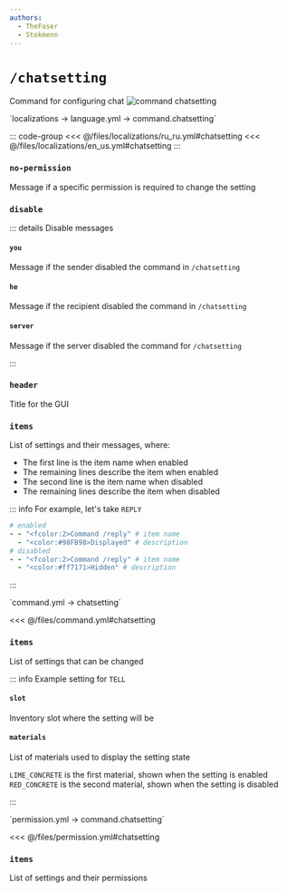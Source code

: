 ```yaml
---
authors:
  - TheFaser
  - Stokmenn
---
```


# `/chatsetting`

Command for configuring chat
![command chatsetting](/commandchatsetting.png)

[//]: # (localization)
<!--@include: @/parts/words.md#localization--> 
<!--@include: @/parts/words.md#path--> `localizations → language.yml → command.chatsetting`

<!--@include: @/parts/words.md#default--> 

::: code-group
<<< @/files/localizations/ru_ru.yml#chatsetting
<<< @/files/localizations/en_us.yml#chatsetting
:::

### `no-permission`

Message if a specific permission is required to change the setting

### `disable`

::: details Disable messages
#### `you`

Message if the sender disabled the command in `/chatsetting`

#### `he`

Message if the recipient disabled the command in `/chatsetting`

#### `server`

Message if the server disabled the command for `/chatsetting`

:::

### `header`

Title for the GUI

### `items`

List of settings and their messages, where:
- The first line is the item name when enabled
- The remaining lines describe the item when enabled
- The second line is the item name when disabled
- The remaining lines describe the item when disabled

::: info For example, let's take `REPLY`
```yaml
# enabled
- - "<fcolor:2>Command /reply" # item name
  - "<color:#98FB98>Displayed" # description
# disabled
- - "<fcolor:2>Command /reply" # item name
  - "<color:#ff7171>Hidden" # description
```
:::

[//]: # (command.yml)
<!--@include: @/parts/words.md#setting-->
<!--@include: @/parts/words.md#path--> `command.yml → chatsetting`

<!--@include: @/parts/words.md#default-->
<<< @/files/command.yml#chatsetting

<!--@include: @/parts/enable.md-->
<!--@include: @/parts/aliases.md-->

### `items`

List of settings that can be changed

::: info Example setting for `TELL`
#### `slot`

Inventory slot where the setting will be

#### `materials`

List of materials used to display the setting state

`LIME_CONCRETE` is the first material, shown when the setting is enabled <br>
`RED_CONCRETE` is the second material, shown when the setting is disabled

:::

<!--@include: @/parts/cooldown.md-->
<!--@include: @/parts/sound.md-->

[//]: # (permission.yml)
<!--@include: @/parts/words.md#permission-->
<!--@include: @/parts/words.md#path--> `permission.yml → command.chatsetting`

<!--@include: @/parts/words.md#default-->
<<< @/files/permission.yml#chatsetting

<!--@include: @/parts/permission/permissionTier3.md-->

### `items`

List of settings and their permissions

<!--@include: @/parts/permission/cooldown.md-->
<!--@include: @/parts/permission/sound.md-->
